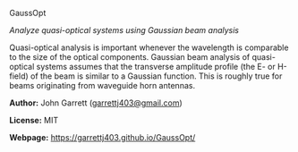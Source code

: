 GaussOpt

*Analyze quasi-optical systems using Gaussian beam analysis*

Quasi-optical analysis is important whenever the wavelength is comparable to
the size of the optical components. Gaussian beam analysis of quasi-optical 
systems assumes that the transverse amplitude profile (the E- or H-field) of 
the beam is similar to a Gaussian function. This is roughly true for beams 
originating from waveguide horn antennas.

**Author:** John Garrett (garrettj403@gmail.com)

**License:** MIT

**Webpage:** https://garrettj403.github.io/GaussOpt/
